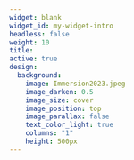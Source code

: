 ```yaml
---
widget: blank
widget_id: my-widget-intro
headless: false
weight: 10
title: 
active: true
design:
  background:
    image: Immersion2023.jpeg
    image_darken: 0.5
    image_size: cover
    image_position: top
    image_parallax: false
    text_color_light: true
    columns: "1"
    height: 500px
---
```

